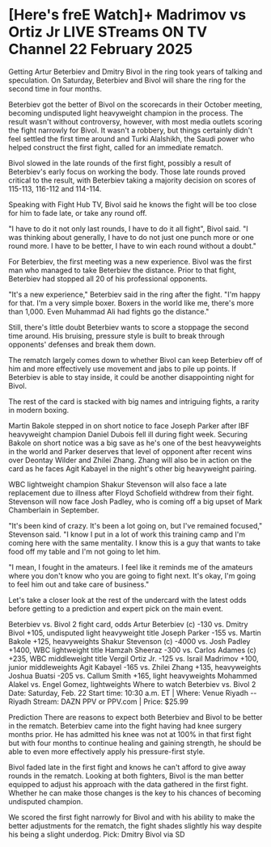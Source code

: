 # [Here's freE Watch]+ Madrimov vs Ortiz Jr LIVE STreams ON TV Channel 22 February 2025

Getting Artur Beterbiev and Dmitry Bivol in the ring took years of talking and speculation. On Saturday, Beterbiev and Bivol will share the ring for the second time in four months.

Beterbiev got the better of Bivol on the scorecards in their October meeting, becoming undisputed light heavyweight champion in the process. The result wasn't without controversy, however, with most media outlets scoring the fight narrowly for Bivol. It wasn't a robbery, but things certainly didn't feel settled the first time around and Turki Alalshikh, the Saudi power who helped construct the first fight, called for an immediate rematch.

Bivol slowed in the late rounds of the first fight, possibly a result of Beterbiev's early focus on working the body. Those late rounds proved critical to the result, with Beterbiev taking a majority decision on scores of 115-113, 116-112 and 114-114.

Speaking with Fight Hub TV, Bivol said he knows the fight will be too close for him to fade late, or take any round off.

"I have to do it not only last rounds, I have to do it all fight", Bivol said. "I was thinking about generally, I have to do not just one punch more or one round more. I have to be better, I have to win each round without a doubt."

For Beterbiev, the first meeting was a new experience. Bivol was the first man who managed to take Beterbiev the distance. Prior to that fight, Beterbiev had stopped all 20 of his professional opponents.

"It's a new experience," Beterbiev said in the ring after the fight. "I'm happy for that. I'm a very simple boxer. Boxers in the world like me, there's more than 1,000. Even Muhammad Ali had fights go the distance."

Still, there's little doubt Beterbiev wants to score a stoppage the second time around. His bruising, pressure style is built to break through opponents' defenses and break them down.

The rematch largely comes down to whether Bivol can keep Beterbiev off of him and more effectively use movement and jabs to pile up points. If Beterbiev is able to stay inside, it could be another disappointing night for Bivol.

The rest of the card is stacked with big names and intriguing fights, a rarity in modern boxing.

Martin Bakole stepped in on short notice to face Joseph Parker after IBF heavyweight champion Daniel Dubois fell ill during fight week. Securing Bakole on short notice was a big save as he's one of the best heavyweights in the world and Parker deserves that level of opponent after recent wins over Deontay Wilder and Zhilei Zhang. Zhang will also be in action on the card as he faces Agit Kabayel in the night's other big heavyweight pairing.

WBC lightweight champion Shakur Stevenson will also face a late replacement due to illness after Floyd Schofield withdrew from their fight. Stevenson will now face Josh Padley, who is coming off a big upset of Mark Chamberlain in September.

"It's been kind of crazy. It's been a lot going on, but I've remained focused," Stevenson said. "I know I put in a lot of work this training camp and I'm coming here with the same mentality. I know this is a guy that wants to take food off my table and I'm not going to let him.

"I mean, I fought in the amateurs. I feel like it reminds me of the amateurs where you don't know who you are going to fight next. It's okay, I'm going to feel him out and take care of business."

Let's take a closer look at the rest of the undercard with the latest odds before getting to a prediction and expert pick on the main event.

Beterbiev vs. Bivol 2 fight card, odds
Artur Beterbiev (c) -130 vs. Dmitry Bivol +105, undisputed light heavyweight title
Joseph Parker -155 vs. Martin Bakole +125, heavyweights
Shakur Stevenson (c) -4000 vs. Josh Padley +1400, WBC lightweight title
Hamzah Sheeraz -300 vs. Carlos Adames (c) +235, WBC middleweight title
Vergil Ortiz Jr. -125 vs. Israil Madrimov +100, junior middleweights
Agit Kabayel -165 vs. Zhilei Zhang +135, heavyweights
Joshua Buatsi -205 vs. Callum Smith +165, light heavyweights
Mohammed Alakel vs. Engel Gomez, lightweights
Where to watch Beterbiev vs. Bivol 2
Date: Saturday, Feb. 22
Start time: 10:30 a.m. ET | Where: Venue Riyadh -- Riyadh
Stream: DAZN PPV or PPV.com | Price: $25.99

Prediction
There are reasons to expect both Beterbiev and Bivol to be better in the rematch. Beterbiev came into the fight having had knee surgery months prior. He has admitted his knee was not at 100% in that first fight but with four months to continue healing and gaining strength, he should be able to even more effectively apply his pressure-first style.

Bivol faded late in the first fight and knows he can't afford to give away rounds in the rematch. Looking at both fighters, Bivol is the man better equipped to adjust his approach with the data gathered in the first fight. Whether he can make those changes is the key to his chances of becoming undisputed champion.

We scored the first fight narrowly for Bivol and with his ability to make the better adjustments for the rematch, the fight shades slightly his way despite his being a slight underdog. Pick: Dmitry Bivol via SD
